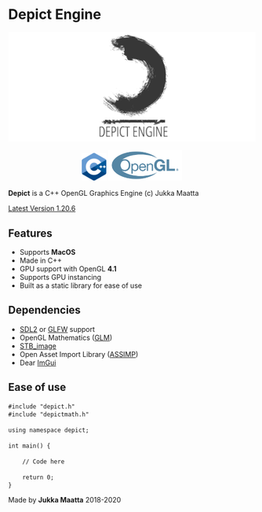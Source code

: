 # Depict Engine
<p align="center">
    <img src="./logo/logo.png" alt="Depict" width="1000"/>
</p>
<p align="center">
    <img src="./logo/cpp.png" alt="C++" width="50"/>
    <img src="./logo/opengl.svg" alt="OpenGL" width="150"/>
</p>



**Depict** is a  C++ OpenGL Graphics Engine (c) Jukka Maatta

[Latest Version 1.20.6](https://github.com/jsmaatta/Depict)

Features
--------
- Supports **MacOS**
- Made in C++
- GPU support with OpenGL **4.1**
- Supports GPU instancing
- Built as a static library for ease of use

Dependencies
------------
- [SDL2](https://www.libsdl.org/) or [GLFW](https://github.com/glfw/glfw) support
- OpenGL Mathematics ([GLM](https://github.com/g-truc/glm))
- [STB_image](https://github.com/nothings/stb)
- Open Asset Import Library ([ASSIMP](https://github.com/assimp/assimp))
- Dear [ImGui](https://github.com/ocornut/imgui)

Ease of use
-----------

```
#include "depict.h"
#include "depictmath.h"

using namespace depict;

int main() {

    // Code here

    return 0;
}
```

Made by  **Jukka Maatta** 2018-2020
